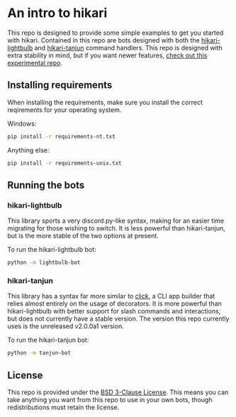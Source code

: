 # An intro to hikari

This repo is designed to provide some simple examples to get you started with hikari. Contained in this repo are bots designed with both the [hikari-lightbulb](https://github.com/tandemdude/hikari-lightbulb) and [hikari-tanjun](https://github.com/FasterSpeeding/Tanjun) command handlers. This repo is designed with extra stability in mind, but if you want newer features, [check out this experimental repo](https://github.com/Carberra/hikari-testing).

## Installing requirements

When installing the requirements, make sure you install the correct reqirements for your operating system.

Windows:
```sh
pip install -r requirements-nt.txt
```

Anything else:
```sh
pip install -r requirements-unix.txt
```

## Running the bots

### hikari-lightbulb

This library sports a very discord.py-like syntax, making for an easier time migrating for those wishing to switch. It is less powerful than hikari-tanjun, but is the more stable of the two options at present.

To run the hikari-lightbulb bot:
```sh
python -m lightbulb-bot
```

### hikari-tanjun

This library has a syntax far more similar to [click](https://github.com/pallets/click/), a CLI app builder that relies almost entirely on the usage of decorators. It is more powerful than hikari-lightbulb with better support for slash commands and interactions, but does not currently have a stable version. The version this repo currently uses is the unreleased v2.0.0a1 version.

To run the hikari-tanjun bot:
```sh
python -m tanjun-bot
```

## License

This repo is provided under the [BSD 3-Clause License](https://github.com/parafoxia/hikari-intro). This means you can take anything you want from this repo to use in your own bots, though redistributions must retain the license.
